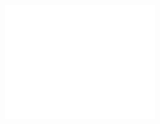 <p align="center"><img src="/github-metrics.svg" alt="Metrics" width="400"></p>
<!---
dchieger/dchieger is a ✨ special ✨ repository because its `README.md` (this file) appears on your GitHub profile.
You can click the Preview link to take a look at your changes.
--->
